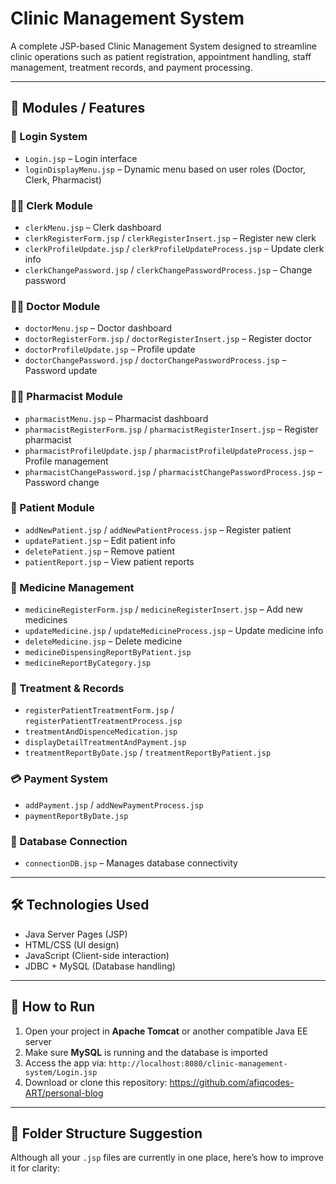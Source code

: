 # Clinic Management System

A complete JSP-based Clinic Management System designed to streamline clinic operations such as patient registration, appointment handling, staff management, treatment records, and payment processing.

---

## 🧩 Modules / Features

### 👤 Login System
- `Login.jsp` – Login interface
- `loginDisplayMenu.jsp` – Dynamic menu based on user roles (Doctor, Clerk, Pharmacist)

### 👩‍💼 Clerk Module
- `clerkMenu.jsp` – Clerk dashboard
- `clerkRegisterForm.jsp` / `clerkRegisterInsert.jsp` – Register new clerk
- `clerkProfileUpdate.jsp` / `clerkProfileUpdateProcess.jsp` – Update clerk info
- `clerkChangePassword.jsp` / `clerkChangePasswordProcess.jsp` – Change password

### 👩‍⚕️ Doctor Module
- `doctorMenu.jsp` – Doctor dashboard
- `doctorRegisterForm.jsp` / `doctorRegisterInsert.jsp` – Register doctor
- `doctorProfileUpdate.jsp` – Profile update
- `doctorChangePassword.jsp` / `doctorChangePasswordProcess.jsp` – Password update

### 🧑‍🔬 Pharmacist Module
- `pharmacistMenu.jsp` – Pharmacist dashboard
- `pharmacistRegisterForm.jsp` / `pharmacistRegisterInsert.jsp` – Register pharmacist
- `pharmacistProfileUpdate.jsp` / `pharmacistProfileUpdateProcess.jsp` – Profile management
- `pharmacistChangePassword.jsp` / `pharmacistChangePasswordProcess.jsp` – Password change

### 🧾 Patient Module
- `addNewPatient.jsp` / `addNewPatientProcess.jsp` – Register patient
- `updatePatient.jsp` – Edit patient info
- `deletePatient.jsp` – Remove patient
- `patientReport.jsp` – View patient reports

### 💊 Medicine Management
- `medicineRegisterForm.jsp` / `medicineRegisterInsert.jsp` – Add new medicines
- `updateMedicine.jsp` / `updateMedicineProcess.jsp` – Update medicine info
- `deleteMedicine.jsp` – Delete medicine
- `medicineDispensingReportByPatient.jsp`
- `medicineReportByCategory.jsp`

### 🧪 Treatment & Records
- `registerPatientTreatmentForm.jsp` / `registerPatientTreatmentProcess.jsp`
- `treatmentAndDispenceMedication.jsp`
- `displayDetailTreatmentAndPayment.jsp`
- `treatmentReportByDate.jsp` / `treatmentReportByPatient.jsp`

### 💳 Payment System
- `addPayment.jsp` / `addNewPaymentProcess.jsp`
- `paymentReportByDate.jsp`

### 📡 Database Connection
- `connectionDB.jsp` – Manages database connectivity

---

## 🛠️ Technologies Used
- Java Server Pages (JSP)
- HTML/CSS (UI design)
- JavaScript (Client-side interaction)
- JDBC + MySQL (Database handling)

---

## 🚀 How to Run
1. Open your project in **Apache Tomcat** or another compatible Java EE server
2. Make sure **MySQL** is running and the database is imported
3. Access the app via: `http://localhost:8080/clinic-management-system/Login.jsp`
4. Download or clone this repository:
   https://github.com/afiqcodes-ART/personal-blog
   
   
---



## 📂 Folder Structure Suggestion

Although all your `.jsp` files are currently in one place, here’s how to improve it for clarity:

